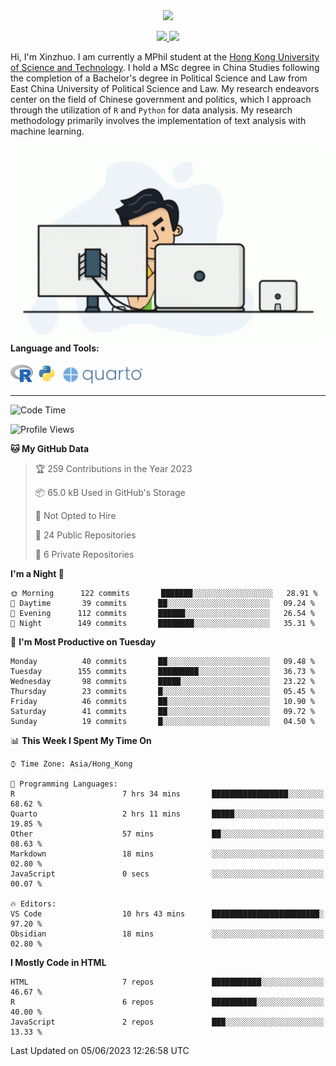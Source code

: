 <div align='center'>
<img src='https://readme-typing-svg.herokuapp.com?font=ubuntu&color=4d3900&center=true&lines=HKUST+Mphil+in+SOSC;Focus+on+China;Code+for+PoliSci'/>
</div>

<p align='center'>
 <a href='https://www.linkedin.com/in/xinzhuo-huang-5161011ba/' target='_blank'>
        <img src='https://img.shields.io/badge/linkedin%20-%230077B5.svg?&style=for-the-badge&logo=linkedin&logoColor=white'/>
    </a>
 <a href='https://twitter.com/HsinchoH' target='_blank'>
        <img src='https://img.shields.io/badge/Twitter-1DA1F2?style=for-the-badge&logo=twitter&logoColor=white'/>
    </a>
    </p>
    
Hi, I'm Xinzhuo. I am currently a MPhil student at the [Hong Kong University of Science and Technology](https://sosc.hkust.edu.hk/node/613). I hold a MSc degree in China Studies following the completion of a Bachelor's degree in Political Science and Law from East China University of Political Science and Law. My research endeavors center on the field of Chinese government and politics, which I approach through the utilization of `R` and `Python` for data analysis. My research methodology primarily involves the implementation of text analysis with machine learning.




<img align='right' src="https://github.com/xinzhuohkust/xinzhuohkust/blob/main/programmer.gif" width="590">



**Language and Tools:**  

<code><img height="36" src="https://raw.githubusercontent.com/github/explore/80688e429a7d4ef2fca1e82350fe8e3517d3494d/topics/r/r.png"></code>
<code><img height="36" src="https://raw.githubusercontent.com/github/explore/80688e429a7d4ef2fca1e82350fe8e3517d3494d/topics/python/python.png"></code>
<code><img height="32" src="https://github.com/quarto-dev/quarto-r/blob/main/man/figures/quarto.png"></code>

---
<!--START_SECTION:waka-->
![Code Time](http://img.shields.io/badge/Code%20Time-580%20hrs%2025%20mins-blue)

![Profile Views](http://img.shields.io/badge/Profile%20Views-7-blue)

**🐱 My GitHub Data** 

> 🏆 259 Contributions in the Year 2023
 > 
> 📦 65.0 kB Used in GitHub's Storage 
 > 
> 🚫 Not Opted to Hire
 > 
> 📜 24 Public Repositories 
 > 
> 🔑 6 Private Repositories  
 > 
**I'm a Night 🦉** 

```text
🌞 Morning      122 commits       ███████░░░░░░░░░░░░░░░░░░   28.91 % 
🌆 Daytime       39 commits       ██░░░░░░░░░░░░░░░░░░░░░░░   09.24 % 
🌃 Evening      112 commits       ██████░░░░░░░░░░░░░░░░░░░   26.54 % 
🌙 Night        149 commits       ████████░░░░░░░░░░░░░░░░░   35.31 % 

```
📅 **I'm Most Productive on Tuesday** 

```text
Monday          40 commits       ██░░░░░░░░░░░░░░░░░░░░░░░   09.48 % 
Tuesday        155 commits       █████████░░░░░░░░░░░░░░░░   36.73 % 
Wednesday       98 commits       █████░░░░░░░░░░░░░░░░░░░░   23.22 % 
Thursday        23 commits       █░░░░░░░░░░░░░░░░░░░░░░░░   05.45 % 
Friday          46 commits       ██░░░░░░░░░░░░░░░░░░░░░░░   10.90 % 
Saturday        41 commits       ██░░░░░░░░░░░░░░░░░░░░░░░   09.72 % 
Sunday          19 commits       █░░░░░░░░░░░░░░░░░░░░░░░░   04.50 % 

```


📊 **This Week I Spent My Time On** 

```text
⌚︎ Time Zone: Asia/Hong_Kong

💬 Programming Languages: 
R                        7 hrs 34 mins       █████████████████░░░░░░░░   68.62 % 
Quarto                   2 hrs 11 mins       █████░░░░░░░░░░░░░░░░░░░░   19.85 % 
Other                    57 mins             ██░░░░░░░░░░░░░░░░░░░░░░░   08.63 % 
Markdown                 18 mins             ░░░░░░░░░░░░░░░░░░░░░░░░░   02.80 % 
JavaScript               0 secs              ░░░░░░░░░░░░░░░░░░░░░░░░░   00.07 % 

🔥 Editors: 
VS Code                  10 hrs 43 mins      ████████████████████████░   97.20 % 
Obsidian                 18 mins             ░░░░░░░░░░░░░░░░░░░░░░░░░   02.80 % 

```

**I Mostly Code in HTML** 

```text
HTML                     7 repos             ███████████░░░░░░░░░░░░░░   46.67 % 
R                        6 repos             ██████████░░░░░░░░░░░░░░░   40.00 % 
JavaScript               2 repos             ███░░░░░░░░░░░░░░░░░░░░░░   13.33 % 

```



 Last Updated on 05/06/2023 12:26:58 UTC
<!--END_SECTION:waka-->
    
    
    
    
    
    
    
    

